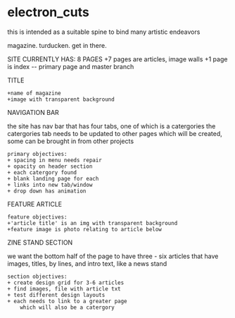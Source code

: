 # electron_cuts

this is intended as a suitable spine to bind many artistic endeavors

magazine. turducken. get in there.

SITE CURRENTLY HAS: 8 PAGES
+7 pages are articles, image walls
+1 page is index -- primary page and master branch

TITLE

    +name of magazine
    +image with transparent background

NAVIGATION BAR

the site has nav bar that has four tabs, one of which is a catergories
the catergories tab needs to be updated to other pages which will
be created, some can be brought in from other projects

    primary objectives:
    + spacing in menu needs repair
    + opacity on header section
    + each catergory found
    + blank landing page for each
    + links into new tab/window
    + drop down has animation

FEATURE ARTICLE

    feature objectives:
    +'article title' is an img with transparent background
    +feature image is photo relating to article below

ZINE STAND SECTION

we want the bottom half of the page to have three - six articles that have images, titles, by
lines, and intro text, like a news stand

    section objectives:
    + create design grid for 3-6 articles
    + find images, file with article txt
    + test different design layouts
    + each needs to link to a greater page
        which will also be a catergory
